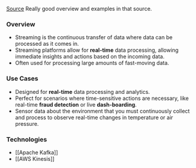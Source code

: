 [Source](https://docs.aws.amazon.com/whitepapers/latest/build-modern-data-streaming-analytics-architectures/working-with-streaming-data-on-aws.html) 
Really good overview and examples in that source.

### Overview
- Streaming is the continuous transfer of data where data can be processed as it comes in. 
- Streaming platforms allow for **real-time** data processing, allowing immediate insights and actions based on the incoming data.
- Often used for processing large amounts of fast-moving data.

### Use Cases
- Designed for **real-time** data processing and analytics.
- Perfect for scenarios where time-sensitive actions are necessary, like real-time **fraud detection** or live **dash-boarding**.
- Sensor data about the environment that you must continuously collect and process to observe real-time changes in temperature or air pressure.

### Technologies
- [[Apache Kafka]]
- [[AWS Kinesis]]